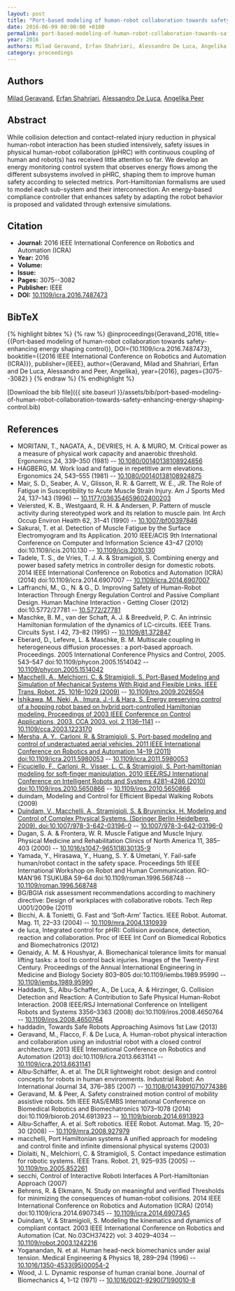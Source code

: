 ```yaml
---
layout: post
title: "Port-based modeling of human-robot collaboration towards safety-enhancing energy shaping control"
date: 2016-06-09 00:00:00 +0100
permalink: port-based-modeling-of-human-robot-collaboration-towards-safety-enhancing-energy-shaping-control
year: 2016
authors: Milad Geravand, Erfan Shahriari, Alessandro De Luca, Angelika Peer
category: proceedings
---
```

 
## Authors
[Milad Geravand](authors/milad-geravand), [Erfan Shahriari](authors/erfan-shahriari), [Alessandro De Luca](authors/alessandro-de-luca), [Angelika Peer](authors/angelika-peer)
 
## Abstract
While collision detection and contact-related injury reduction in physical human-robot interaction has been studied intensively, safety issues in physical human-robot collaboration (pHRC) with continuous coupling of human and robot(s) has received little attention so far. We develop an energy monitoring control system that observes energy flows among the different subsystems involved in pHRC, shaping them to improve human safety according to selected metrics. Port-Hamiltonian formalisms are used to model each sub-system and their interconnection. An energy-based compliance controller that enhances safety by adapting the robot behavior is proposed and validated through extensive simulations.
 
## Citation
- **Journal:** 2016 IEEE International Conference on Robotics and Automation (ICRA)
- **Year:** 2016
- **Volume:** 
- **Issue:** 
- **Pages:** 3075--3082
- **Publisher:** IEEE
- **DOI:** [10.1109/icra.2016.7487473](https://doi.org/10.1109/icra.2016.7487473)
 
## BibTeX
{% highlight bibtex %}
{% raw %}
@inproceedings{Geravand_2016,
  title={{Port-based modeling of human-robot collaboration towards safety-enhancing energy shaping control}},
  DOI={10.1109/icra.2016.7487473},
  booktitle={{2016 IEEE International Conference on Robotics and Automation (ICRA)}},
  publisher={IEEE},
  author={Geravand, Milad and Shahriari, Erfan and De Luca, Alessandro and Peer, Angelika},
  year={2016},
  pages={3075--3082}
}
{% endraw %}
{% endhighlight %}
 
[Download the bib file]({{ site.baseurl }}/assets/bib/port-based-modeling-of-human-robot-collaboration-towards-safety-enhancing-energy-shaping-control.bib)
 
## References
- MORITANI, T., NAGATA, A., DEVRIES, H. A. & MURO, M. Critical power as a measure of physical work capacity and anaerobic threshold. Ergonomics 24, 339–350 (1981) -- [10.1080/00140138108924856](https://doi.org/10.1080/00140138108924856)
- HAGBERG, M. Work load and fatigue in repetitive arm elevations. Ergonomics 24, 543–555 (1981) -- [10.1080/00140138108924875](https://doi.org/10.1080/00140138108924875)
- Mair, S. D., Seaber, A. V., Glisson, R. R. & Garrett, W. E., JR. The Role of Fatigue in Susceptibility to Acute Muscle Strain Injury. Am J Sports Med 24, 137–143 (1996) -- [10.1177/036354659602400203](https://doi.org/10.1177/036354659602400203)
- Veiersted, K. B., Westgaard, R. H. & Andersen, P. Pattern of muscle activity during stereotyped work and its relation to muscle pain. Int Arch Occup Environ Health 62, 31–41 (1990) -- [10.1007/bf00397846](https://doi.org/10.1007/bf00397846)
- Sakurai, T. et al. Detection of Muscle Fatigue by the Surface Electromyogram and Its Application. 2010 IEEE/ACIS 9th International Conference on Computer and Information Science 43–47 (2010) doi:10.1109/icis.2010.130 -- [10.1109/icis.2010.130](https://doi.org/10.1109/icis.2010.130)
- Tadele, T. S., de Vries, T. J. A. & Stramigioli, S. Combining energy and power based safety metrics in controller design for domestic robots. 2014 IEEE International Conference on Robotics and Automation (ICRA) (2014) doi:10.1109/icra.2014.6907007 -- [10.1109/icra.2014.6907007](https://doi.org/10.1109/icra.2014.6907007)
- Laffranchi, M., G., N. & G., D. Improving Safety of Human-Robot Interaction Through Energy Regulation Control and Passive Compliant Design. Human Machine Interaction - Getting Closer (2012) doi:10.5772/27781 -- [10.5772/27781](https://doi.org/10.5772/27781)
- Maschke, B. M., van der Schaft, A. J. & Breedveld, P. C. An intrinsic Hamiltonian formulation of the dynamics of LC-circuits. IEEE Trans. Circuits Syst. I 42, 73–82 (1995) -- [10.1109/81.372847](https://doi.org/10.1109/81.372847)
- Eberard, D., Lefevre, L. & Maschke, B. M. Multiscale coupling in heterogeneous diffusion processes : a port-based approach. Proceedings. 2005 International Conference Physics and Control, 2005. 543–547 doi:10.1109/phycon.2005.1514042 -- [10.1109/phycon.2005.1514042](https://doi.org/10.1109/phycon.2005.1514042)
- [Macchelli, A., Melchiorri, C. & Stramigioli, S. Port-Based Modeling and Simulation of Mechanical Systems With Rigid and Flexible Links. IEEE Trans. Robot. 25, 1016–1029 (2009)](port-based-modeling-and-simulation-of-mechanical-systems-with-rigid-and-flexible-links) -- [10.1109/tro.2009.2026504](https://doi.org/10.1109/tro.2009.2026504)
- [Ishikawa, M., Neki, A., Imura, J.-I. & Hara, S. Energy preserving control of a hopping robot based on hybrid port-controlled Hamiltonian modeling. Proceedings of 2003 IEEE Conference on Control Applications, 2003. CCA 2003. vol. 2 1136–1141](energy-preserving-control-of-a-hopping-robot-based-on-hybrid-port-controlled-hamiltonian-modeling) -- [10.1109/cca.2003.1223170](https://doi.org/10.1109/cca.2003.1223170)
- [Mersha, A. Y., Carloni, R. & Stramigioli, S. Port-based modeling and control of underactuated aerial vehicles. 2011 IEEE International Conference on Robotics and Automation 14–19 (2011) doi:10.1109/icra.2011.5980053](port-based-modeling-and-control-of-underactuated-aerial-vehicles) -- [10.1109/icra.2011.5980053](https://doi.org/10.1109/icra.2011.5980053)
- [Ficuciello, F., Carloni, R., Visser, L. C. & Stramigioli, S. Port-hamiltonian modeling for soft-finger manipulation. 2010 IEEE/RSJ International Conference on Intelligent Robots and Systems 4281–4286 (2010) doi:10.1109/iros.2010.5650866](port-hamiltonian-modeling-for-soft-finger-manipulation) -- [10.1109/iros.2010.5650866](https://doi.org/10.1109/iros.2010.5650866)
- duindam, Modeling and Control for Efficient Bipedal Walking Robots (2009)
- [Duindam, V., Macchelli, A., Stramigioli, S. & Bruyninckx, H. Modeling and Control of Complex Physical Systems. (Springer Berlin Heidelberg, 2009). doi:10.1007/978-3-642-03196-0](modeling-and-control-of-complex-physical-systems) -- [10.1007/978-3-642-03196-0](https://doi.org/10.1007/978-3-642-03196-0)
- Dugan, S. A. & Frontera, W. R. Muscle Fatigue and Muscle Injury. Physical Medicine and Rehabilitation Clinics of North America 11, 385–403 (2000) -- [10.1016/s1047-9651(18)30135-9](https://doi.org/10.1016/s1047-9651(18)30135-9)
- Yamada, Y., Hirasawa, Y., Huang, S. Y. & Umetani, Y. Fail-safe human/robot contact in the safety space. Proceedings 5th IEEE International Workshop on Robot and Human Communication. RO-MAN’96 TSUKUBA 59–64 doi:10.1109/roman.1996.568748 -- [10.1109/roman.1996.568748](https://doi.org/10.1109/roman.1996.568748)
- BG/BGIA risk assessment recommendations according to machinery directive: Design of workplaces with collaborative robots. Tech Rep U001/2009e (2011)
- Bicchi, A. & Tonietti, G. Fast and ‘Soft-Arm’ Tactics. IEEE Robot. Automat. Mag. 11, 22–33 (2004) -- [10.1109/mra.2004.1310939](https://doi.org/10.1109/mra.2004.1310939)
- de luca, Integrated control for pHRI: Collision avoidance, detection, reaction and collaboration. Proc of IEEE Int Conf on Biomedical Robotics and Biomechatronics (2012)
- Genaidy, A. M. & Houshyar, A. Biomechanical tolerance limits for manual lifting tasks: a tool to control back injuries. Images of the Twenty-First Century. Proceedings of the Annual International Engineering in Medicine and Biology Society 803–805 doi:10.1109/iembs.1989.95990 -- [10.1109/iembs.1989.95990](https://doi.org/10.1109/iembs.1989.95990)
- Haddadin, S., Albu-Schaffer, A., De Luca, A. & Hirzinger, G. Collision Detection and Reaction: A Contribution to Safe Physical Human-Robot Interaction. 2008 IEEE/RSJ International Conference on Intelligent Robots and Systems 3356–3363 (2008) doi:10.1109/iros.2008.4650764 -- [10.1109/iros.2008.4650764](https://doi.org/10.1109/iros.2008.4650764)
- haddadin, Towards Safe Robots Approaching Asimovs 1st Law (2013)
- Geravand, M., Flacco, F. & De Luca, A. Human-robot physical interaction and collaboration using an industrial robot with a closed control architecture. 2013 IEEE International Conference on Robotics and Automation (2013) doi:10.1109/icra.2013.6631141 -- [10.1109/icra.2013.6631141](https://doi.org/10.1109/icra.2013.6631141)
- Albu‐Schäffer, A. et al. The DLR lightweight robot: design and control concepts for robots in human environments. Industrial Robot: An International Journal 34, 376–385 (2007) -- [10.1108/01439910710774386](https://doi.org/10.1108/01439910710774386)
- Geravand, M. & Peer, A. Safety constrained motion control of mobility assistive robots. 5th IEEE RAS/EMBS International Conference on Biomedical Robotics and Biomechatronics 1073–1078 (2014) doi:10.1109/biorob.2014.6913923 -- [10.1109/biorob.2014.6913923](https://doi.org/10.1109/biorob.2014.6913923)
- Albu-Schaffer, A. et al. Soft robotics. IEEE Robot. Automat. Mag. 15, 20–30 (2008) -- [10.1109/mra.2008.927979](https://doi.org/10.1109/mra.2008.927979)
- macchelli, Port Hamiltonian systems A unified approach for modeling and control finite and infinite dimensional physical systems (2003)
- Diolaiti, N., Melchiorri, C. & Stramigioli, S. Contact impedance estimation for robotic systems. IEEE Trans. Robot. 21, 925–935 (2005) -- [10.1109/tro.2005.852261](https://doi.org/10.1109/tro.2005.852261)
- secchi, Control of Interactive Roboti Interfaces A Port-Hamiltonian Approach (2007)
- Behrens, R. & Elkmann, N. Study on meaningful and verified Thresholds for minimizing the consequences of human-robot collisions. 2014 IEEE International Conference on Robotics and Automation (ICRA) (2014) doi:10.1109/icra.2014.6907345 -- [10.1109/icra.2014.6907345](https://doi.org/10.1109/icra.2014.6907345)
- Duindam, V. & Stramigioli, S. Modeling the kinematics and dynamics of compliant contact. 2003 IEEE International Conference on Robotics and Automation (Cat. No.03CH37422) vol. 3 4029–4034 -- [10.1109/robot.2003.1242216](https://doi.org/10.1109/robot.2003.1242216)
- Yoganandan, N. et al. Human head-neck biomechanics under axial tension. Medical Engineering &amp; Physics 18, 289–294 (1996) -- [10.1016/1350-4533(95)00054-2](https://doi.org/10.1016/1350-4533(95)00054-2)
- Wood, J. L. Dynamic response of human cranial bone. Journal of Biomechanics 4, 1–12 (1971) -- [10.1016/0021-9290(71)90010-8](https://doi.org/10.1016/0021-9290(71)90010-8)

